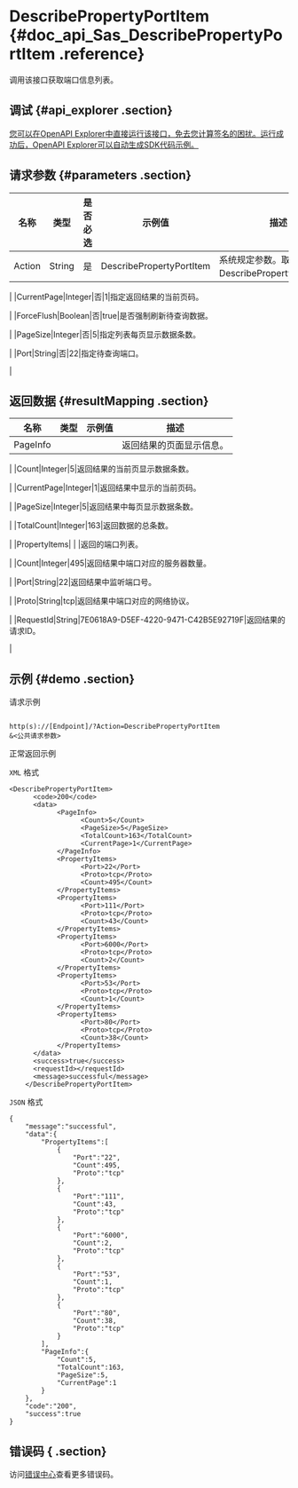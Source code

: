 # DescribePropertyPortItem {#doc_api_Sas_DescribePropertyPortItem .reference}

调用该接口获取端口信息列表。

## 调试 {#api_explorer .section}

[您可以在OpenAPI Explorer中直接运行该接口，免去您计算签名的困扰。运行成功后，OpenAPI Explorer可以自动生成SDK代码示例。](https://api.aliyun.com/#product=Sas&api=DescribePropertyPortItem&type=RPC&version=2018-12-03)

## 请求参数 {#parameters .section}

|名称|类型|是否必选|示例值|描述|
|--|--|----|---|--|
|Action|String|是|DescribePropertyPortItem|系统规定参数。取值：DescribePropertyPortItem。

 |
|CurrentPage|Integer|否|1|指定返回结果的当前页码。

 |
|ForceFlush|Boolean|否|true|是否强制刷新待查询数据。

 |
|PageSize|Integer|否|5|指定列表每页显示数据条数。

 |
|Port|String|否|22|指定待查询端口。

 |

## 返回数据 {#resultMapping .section}

|名称|类型|示例值|描述|
|--|--|---|--|
|PageInfo| | |返回结果的页面显示信息。

 |
|Count|Integer|5|返回结果的当前页显示数据条数。

 |
|CurrentPage|Integer|1|返回结果中显示的当前页码。

 |
|PageSize|Integer|5|返回结果中每页显示数据条数。

 |
|TotalCount|Integer|163|返回数据的总条数。

 |
|PropertyItems| | |返回的端口列表。

 |
|Count|Integer|495|返回结果中端口对应的服务器数量。

 |
|Port|String|22|返回结果中监听端口号。

 |
|Proto|String|tcp|返回结果中端口对应的网络协议。

 |
|RequestId|String|7E0618A9-D5EF-4220-9471-C42B5E92719F|返回结果的请求ID。

 |

## 示例 {#demo .section}

请求示例

``` {#request_demo}

http(s)://[Endpoint]/?Action=DescribePropertyPortItem
&<公共请求参数>

```

正常返回示例

`XML` 格式

``` {#xml_return_success_demo}
<DescribePropertyPortItem>
	  <code>200</code>
	  <data>
		    <PageInfo>
			      <Count>5</Count>
			      <PageSize>5</PageSize>
			      <TotalCount>163</TotalCount>
			      <CurrentPage>1</CurrentPage>
		    </PageInfo>
		    <PropertyItems>
			      <Port>22</Port>
			      <Proto>tcp</Proto>
			      <Count>495</Count>
		    </PropertyItems>
		    <PropertyItems>
			      <Port>111</Port>
			      <Proto>tcp</Proto>
			      <Count>43</Count>
		    </PropertyItems>
		    <PropertyItems>
			      <Port>6000</Port>
			      <Proto>tcp</Proto>
			      <Count>2</Count>
		    </PropertyItems>
		    <PropertyItems>
			      <Port>53</Port>
			      <Proto>tcp</Proto>
			      <Count>1</Count>
		    </PropertyItems>
		    <PropertyItems>
			      <Port>80</Port>
			      <Proto>tcp</Proto>
			      <Count>38</Count>
		    </PropertyItems>
	  </data>
	  <success>true</success>
	  <requestId></requestId>
	  <message>successful</message>
    </DescribePropertyPortItem>
```

`JSON` 格式

``` {#json_return_success_demo}
{
	"message":"successful",
	"data":{
		"PropertyItems":[
			{
				"Port":"22",
				"Count":495,
				"Proto":"tcp"
			},
			{
				"Port":"111",
				"Count":43,
				"Proto":"tcp"
			},
			{
				"Port":"6000",
				"Count":2,
				"Proto":"tcp"
			},
			{
				"Port":"53",
				"Count":1,
				"Proto":"tcp"
			},
			{
				"Port":"80",
				"Count":38,
				"Proto":"tcp"
			}
		],
		"PageInfo":{
			"Count":5,
			"TotalCount":163,
			"PageSize":5,
			"CurrentPage":1
		}
	},
	"code":"200",
	"success":true
}
```

## 错误码 { .section}

访问[错误中心](https://error-center.alibabacloud.com/status/product/Sas)查看更多错误码。

